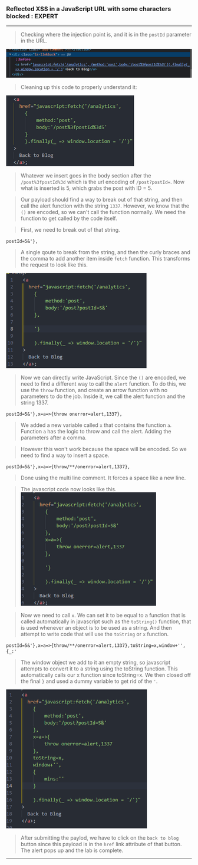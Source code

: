 ### Reflected XSS in a JavaScript URL with some characters blocked : EXPERT

---

> Checking where the injection point is, and it is in the `postId` parameter in the URL.

![expertCode](./screenshots/expert.png)

> Cleaning up this code to properly understand it:

![cleanCode](./screenshots/clean.png)

> Whatever we insert goes in the body section after the `/post%3fpostId%3d` which is the url encoding of `/post?postId=`.
> Now what is inserted is 5, which grabs the post with ID = 5.

> Our payload should find a way to break out of that string, and then call the alert function with the string `1337`.
> However, we know that the `()` are encoded, so we can't call the function normally.
> We need the function to get called by the code itself.

> First, we need to break out of that string.
```
postId=5&'},
```
> A single qoute to break from the string, and then the curly braces and the comma to add another item inside `fetch` function.
> This transforms the request to look like this.

![newReq](./screenshots/newreq.png)

> Now we can directly write JavaScript. Since the `()` are encoded, we need to find a different way to call the `alert` function.
> To do this, we use the `throw` function, and create an arrow function with no parameters to do the job. 
> Inside it, we call the alert function and the string 1337.
```
postId=5&'},x=a=>{throw onerror=alert,1337},
```
> We added a new variable called `x` that contains the function `a`.
> Function `a` has the logic to throw and call the alert. Adding the parameters after a comma.

> However this won't work because the space will be encoded. So we need to find a way to insert a space.
```
postId=5&'},x=a=>{throw/**/onerror=alert,1337},
```
> Done using the multi line comment. It forces a space like a new line.

> The javascript code now looks like this.
![newercode](./screenshots/newercode.png)

> Now we need to call `x`.
> We can set it to be equal to a function that is called automatically in javascript such as the `toString()` function, that is used whenever an object is to be used as a string.
> And then attempt to write code that will use the `toString` or `x` function.
```
postId=5&'},x=a=>{throw/**/onerror=alert,1337},toString=x,window+'',{_:'
```
> The window object we add to it an empty string, so javascript attempts to convert it to a string using the toString function. 
> This automatically calls our x function since toString=x.
> We then closed off the final `}` and used a dummy variable to get rid of the `'`.

![img](./screenshots/final.png)

> After submitting the paylod, we have to click on the `back to blog` button since this payload is in the `href` link attribute of that button.
> The alert pops up and the lab is complete.

---
